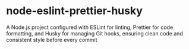 # node-eslint-prettier-husky
A Node.js project configured with ESLint for linting, Prettier for code formatting, and Husky for managing Git hooks, ensuring clean code and consistent style before every commit
